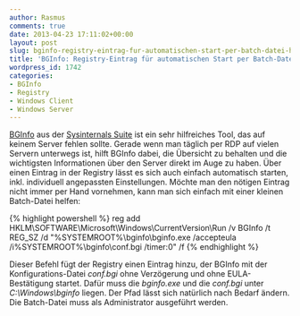 ```yaml
---
author: Rasmus
comments: true
date: 2013-04-23 17:11:02+00:00
layout: post
slug: bginfo-registry-eintrag-fur-automatischen-start-per-batch-datei-hinzufuegen
title: 'BGInfo: Registry-Eintrag für automatischen Start per Batch-Datei hinzufügen'
wordpress_id: 1742
categories:
- BGInfo
- Registry
- Windows Client
- Windows Server
---
```


[BGInfo](http://technet.microsoft.com/de-de/sysinternals/bb897557.aspx) aus der [Sysinternals Suite](http://technet.microsoft.com/de-de/sysinternals/bb842062) ist ein sehr hilfreiches Tool, das auf keinem Server fehlen sollte. Gerade wenn man täglich per RDP auf vielen Servern unterwegs ist, hilft BGInfo dabei, die Übersicht zu behalten und die wichtigsten Informationen über den Server direkt im Auge zu haben. Über einen Eintrag in der Registry lässt es sich auch einfach automatisch starten, inkl. individuell angepassten Einstellungen. Möchte man den nötigen Eintrag nicht immer per Hand vornehmen, kann man sich einfach mit einer kleinen Batch-Datei helfen:

{% highlight powershell %}
reg add HKLM\SOFTWARE\Microsoft\Windows\CurrentVersion\Run /v BGInfo /t REG_SZ /d "%SYSTEMROOT%\bginfo\bginfo.exe /accepteula /i%SYSTEMROOT%\bginfo\conf.bgi /timer:0" /f
{% endhighlight %}




Dieser Befehl fügt der Registry einen Eintrag hinzu, der BGInfo mit der Konfigurations-Datei _conf.bgi_ ohne Verzögerung und ohne EULA-Bestätigung startet. Dafür muss die _bginfo.exe_ und die _conf.bgi_ unter _C:\Windows\bginfo_ liegen. Der Pfad lässt sich natürlich nach Bedarf ändern. Die Batch-Datei muss als Administrator ausgeführt werden.
